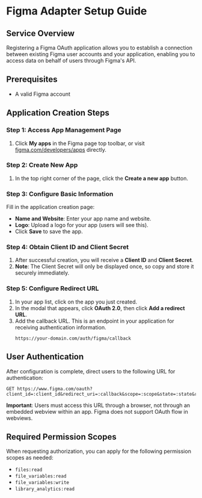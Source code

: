 # Figma Adapter Setup Guide

## Service Overview
Registering a Figma OAuth application allows you to establish a connection between existing Figma user accounts and your application, enabling you to access data on behalf of users through Figma's API.

## Prerequisites
- A valid Figma account

## Application Creation Steps

### Step 1: Access App Management Page
1. Click **My apps** in the Figma page top toolbar, or visit [figma.com/developers/apps](https://www.figma.com/developers/apps) directly.

### Step 2: Create New App
1. In the top right corner of the page, click the **Create a new app** button.

### Step 3: Configure Basic Information
Fill in the application creation page:
- **Name and Website**: Enter your app name and website.
- **Logo**: Upload a logo for your app (users will see this).
- Click **Save** to save the app.

### Step 4: Obtain Client ID and Client Secret
1. After successful creation, you will receive a **Client ID** and **Client Secret**.
2. **Note**: The Client Secret will only be displayed once, so copy and store it securely immediately.

### Step 5: Configure Redirect URL
1. In your app list, click on the app you just created.
2. In the modal that appears, click **OAuth 2.0**, then click **Add a redirect URL**.
3. Add the callback URL. This is an endpoint in your application for receiving authentication information.
   ```
   https://your-domain.com/auth/figma/callback
   ```

## User Authentication
After configuration is complete, direct users to the following URL for authentication:
```
GET https://www.figma.com/oauth?client_id=:client_id&redirect_uri=:callback&scope=:scope&state=:state&response_type=code
```
**Important**: Users must access this URL through a browser, not through an embedded webview within an app. Figma does not support OAuth flow in webviews.

## Required Permission Scopes
When requesting authorization, you can apply for the following permission scopes as needed:
- `files:read`
- `file_variables:read`
- `file_variables:write`
- `library_analytics:read`
